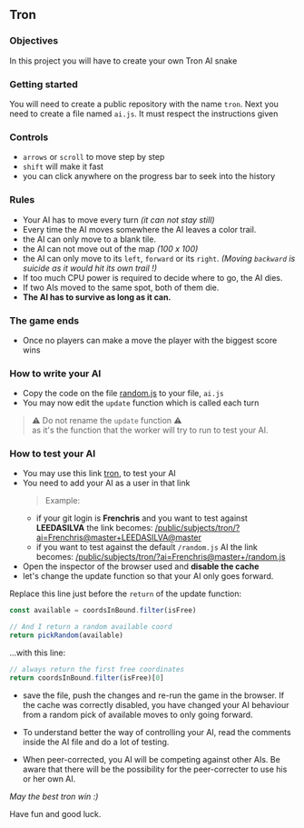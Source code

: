 ## Tron

### Objectives

In this project you will have to create your own Tron AI snake

### Getting started

You will need to create a public repository with the name `tron`. Next you need to create a file named `ai.js`. It must respect the instructions given

### Controls

- `arrows` or `scroll` to move step by step
- `shift` will make it fast
- you can click anywhere on the progress bar to seek into the history

### Rules

- Your AI has to move every turn _(it can not stay still)_
- Every time the AI moves somewhere the AI leaves a color trail.
- the AI can only move to a blank tile.
- the AI can not move out of the map _(100 x 100)_
- the AI can only move to its `left`, `forward` or its `right`.
  _(Moving `backward` is suicide as it would hit its own trail !)_
- If too much CPU power is required to decide where to go, the AI dies.
- If two AIs moved to the same spot, both of them die.
- **The AI has to survive as long as it can.**

### The game ends

- Once no players can make a move the player with the biggest score wins

### How to write your AI

- Copy the code on the file [random.js](https://raw.githubusercontent.com/01-edu/public/master/subjects/tron/ai/random.js) to your file, `ai.js`
- You may now edit the `update` function which is called each turn

> ⚠️ Do not rename the `update` function ⚠️ \
> as it's the function that the worker will try to run to test your AI.

### How to test your AI

- You may use this link [tron](/public/subjects/tron/?ai=&seed=1653547275), to test your AI
- You need to add your AI as a user in that link
  > Example:
  - if your git login is **Frenchris** and you want to test against **LEEDASILVA** the link becomes: [/public/subjects/tron/?ai=Frenchris@master+LEEDASILVA@master](/public/subjects/tron/?ai=Frenchris@master+LEEDASILVA@master)
  - if you want to test against the default `/random.js` AI the link becomes: [/public/subjects/tron/?ai=Frenchris@master+/random.js](/public/subjects/tron?ai=Frenchris@master+/random.js)
- Open the inspector of the browser used and **disable the cache**
- let's change the update function so that your AI only goes forward.

Replace this line just before the `return` of the update function:

```js
const available = coordsInBound.filter(isFree)

// And I return a random available coord
return pickRandom(available)
```

...with this line:

```js
// always return the first free coordinates
return coordsInBound.filter(isFree)[0]
```

- save the file, push the changes and re-run the game in the browser.
  If the cache was correctly disabled,
  you have changed your AI behaviour from a random pick of available moves
  to only going forward.

- To understand better the way of controlling your AI,
  read the comments inside the AI file and do a lot of testing.

- When peer-corrected, you AI will be competing against other AIs.
  Be aware that there will be the possibility for the peer-correcter
  to use his or her own AI.

_May the best tron win :)_

Have fun and good luck.
